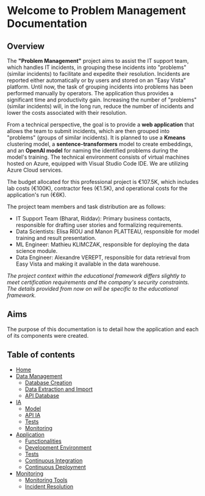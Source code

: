 # Welcome to Problem Management Documentation 

## Overview 

The **"Problem Management"** project aims to assist the IT support team, which handles IT incidents, in grouping these incidents into "problems" (similar incidents) to facilitate and expedite their resolution. Incidents are reported either automatically or by users and stored on an "Easy Vista" platform. Until now, the task of grouping incidents into problems has been performed manually by operators. The application thus provides a significant time and productivity gain. Increasing the number of "problems" (similar incidents) will, in the long run, reduce the number of incidents and lower the costs associated with their resolution.

From a technical perspective, the goal is to provide a **web application** that allows the team to submit incidents, which are then grouped into "problems" (groups of similar incidents). It is planned to use a **Kmeans** clustering model, a **sentence-transformers** model to create embeddings, and an **OpenAI model** for naming the identified problems during the model's training. The technical environment consists of virtual machines hosted on Azure, equipped with Visual Studio Code IDE. We are utilizing Azure Cloud services.

The budget allocated for this professional project is €107.5K, which includes lab costs (€100K), contractor fees (€1.5K), and operational costs for the application's run (€6K).

The project team members and task distribution are as follows:

- IT Support Team (Bharat, Riddav): Primary business contacts, responsible for drafting user stories and formalizing requirements.
- Data Scientists: Elisa RIOU and Manon PLATTEAU, responsible for model training and result presentation.
- ML Engineer: Mathieu KLIMCZAK, responsible for deploying the data science module.
- Data Engineer: Alexandre VEREPT, responsible for data retrieval from Easy Vista and making it available in the data warehouse.

*The project context within the educational framework differs slightly to meet certification requirements and the company's security constraints. The details provided from now on will be specific to the educational framework.*

## Aims 

The purpose of this documentation is to detail how the application and each of its components were created.

## Table of contents 

- [Home](index.md)
- [Data Management](data-management/)
    - [Database Creation](data-management/database_creation.md)
    - [Data Extraction and Import](data-management/extraction.md)
    - [API Database](data-management/api_database.md)
- [IA](ia/)
    - [Model](ia/model.md) 
    - [API IA](ia/api_ia.md)
    - [Tests](ia/tests.md)
    - [Monitoring](ia/monitoring.md)
- [Application](application/)
    - [Functionalities](application/functionalities.md)
    - [Development Environment](application/environment.md)
    - [Tests](application/tests.md)
    - [Continuous Integration](application/ci.md)
    - [Continuous Deployment](application/cd.md)
- [Monitoring](monitoring/)
    - [Monitoring Tools](monitoring/tools.md)
    - [Incident Resolution](monitoring/resolution.md)

